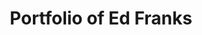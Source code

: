 ---
metadata:
    description: Portfolio for Ed Franks, web/graphic designer and front end developer'
    keywords: 'Design, Graphics, Website, Portfolio, Web design, UI, UX'
title: Portfolio of Ed Franks
menu: Home
onpage_menu: true
body_classes: "home-page"

content:
    items: '@self.modular'
    order:
        by: default
        dir: asc
        custom:
            - _hero
            - _projects
            - _about
            - _contact
---